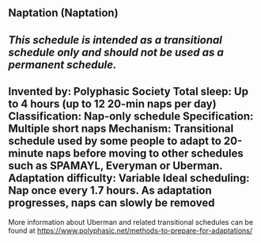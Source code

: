 Naptation (Naptation)
-----------------------------------------------
*This schedule is intended as a transitional schedule only and should not be used as a permanent schedule.*
-----------------------------------------------
**Invented by**: Polyphasic Society
**Total sleep**: Up to 4 hours (up to 12 20-min naps per day)
**Classification**: Nap-only schedule
**Specification**: Multiple short naps
**Mechanism**: Transitional schedule used by some people to adapt to 20-minute naps before moving to other schedules such as SPAMAYL, Everyman or Uberman.
**Adaptation difficulty**: Variable
**Ideal scheduling**: Nap once every 1.7 hours. As adaptation progresses, naps can slowly be removed
-----------------------------------------------
More information about Uberman and related transitional schedules can be found at <https://www.polyphasic.net/methods-to-prepare-for-adaptations/>